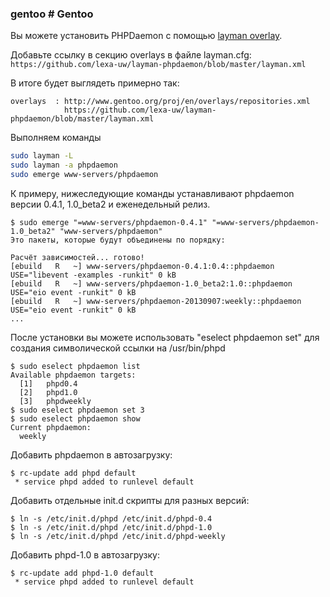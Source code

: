 ### gentoo # Gentoo

Вы можете установить PHPDaemon с помощью [layman overlay](https://github.com/lexa-uw/layman-phpdaemon).

Добавьте ссылку в секцию overlays в файле layman.cfg:  
`https://github.com/lexa-uw/layman-phpdaemon/blob/master/layman.xml`

В итоге будет выглядеть примерно так:

    overlays  : http://www.gentoo.org/proj/en/overlays/repositories.xml
                https://github.com/lexa-uw/layman-phpdaemon/blob/master/layman.xml

Выполняем команды  
```bash
sudo layman -L
sudo layman -a phpdaemon
sudo emerge www-servers/phpdaemon
```

К примеру, нижеследующие команды устанавливают phpdaemon версии 0.4.1, 1.0_beta2 и еженедельный релиз.

    $ sudo emerge "=www-servers/phpdaemon-0.4.1" "=www-servers/phpdaemon-1.0_beta2" "www-servers/phpdaemon"
    Это пакеты, которые будут объединены по порядку:
    
    Расчёт зависимостей... готово!
    [ebuild   R   ~] www-servers/phpdaemon-0.4.1:0.4::phpdaemon  USE="libevent -examples -runkit" 0 kB
    [ebuild   R   ~] www-servers/phpdaemon-1.0_beta2:1.0::phpdaemon  USE="eio event -runkit" 0 kB
    [ebuild   R   ~] www-servers/phpdaemon-20130907:weekly::phpdaemon  USE="eio event -runkit" 0 kB
    ...

После установки вы можете использовать "eselect phpdaemon set"  для создания символической ссылки на /usr/bin/phpd

    $ sudo eselect phpdaemon list
    Available phpdaemon targets:
      [1]   phpd0.4
      [2]   phpd1.0
      [3]   phpdweekly
    $ sudo eselect phpdaemon set 3
    $ sudo eselect phpdaemon show
    Current phpdaemon:
      weekly

Добавить phpdaemon в автозагрузку:

    $ rc-update add phpd default
     * service phpd added to runlevel default

Добавить отдельные init.d скрипты для разных версий:

    $ ln -s /etc/init.d/phpd /etc/init.d/phpd-0.4
    $ ln -s /etc/init.d/phpd /etc/init.d/phpd-1.0
    $ ln -s /etc/init.d/phpd /etc/init.d/phpd-weekly

Добавить phpd-1.0 в автозагрузку:

    $ rc-update add phpd-1.0 default
     * service phpd added to runlevel default
